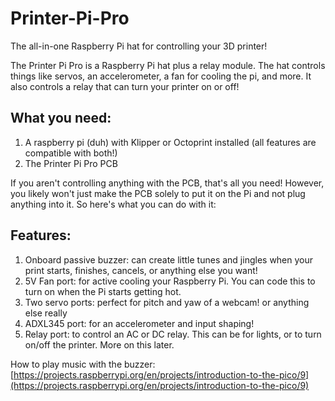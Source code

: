# Printer-Pi-Pro
The all-in-one Raspberry Pi hat for controlling your 3D printer!

The Printer Pi Pro is a Raspberry Pi hat plus a relay module. The hat controls things like servos, an accelerometer, a fan for cooling the pi, and more. It also controls a relay that can turn your printer on or off!

## What you need:
1. A raspberry pi (duh) with Klipper or Octoprint installed (all features are compatible with both!)
2. The Printer Pi Pro PCB

If you aren't controlling anything with the PCB, that's all you need! However, you likely won't just make the PCB solely to put it on the Pi and not plug anything into it. So here's what you can do with it:

## Features:
1. Onboard passive buzzer: can create little tunes and jingles when your print starts, finishes, cancels, or anything else you want!
2. 5V Fan port: for active cooling your Raspberry Pi. You can code this to turn on when the Pi starts getting hot.
3. Two servo ports: perfect for pitch and yaw of a webcam! or anything else really
4. ADXL345 port: for an accelerometer and input shaping!
5. Relay port: to control an AC or DC relay. This can be for lights, or to turn on/off the printer. More on this later.


How to play music with the buzzer: [https://projects.raspberrypi.org/en/projects/introduction-to-the-pico/9](https://projects.raspberrypi.org/en/projects/introduction-to-the-pico/9)

